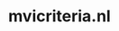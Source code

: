 ---
layout: post
title:  "mvicriteria.nl"
internal_url:  "/data/mvicriteria.nl.html"
categories: dutchgov
---